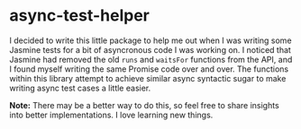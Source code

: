 # async-test-helper

I decided to write this little package to help me out when I was writing some Jasmine tests for a bit of asyncronous code I was working on. I noticed that Jasmine had removed the old `runs` and `waitsFor` functions from the API, and I found myself writing the same Promise code over and over. The functions within this library attempt to achieve similar async syntactic sugar to make writing async test cases a little easier. 

**Note:** There may be a better way to do this, so feel free to share insights into better implementations. I love learning new things.
